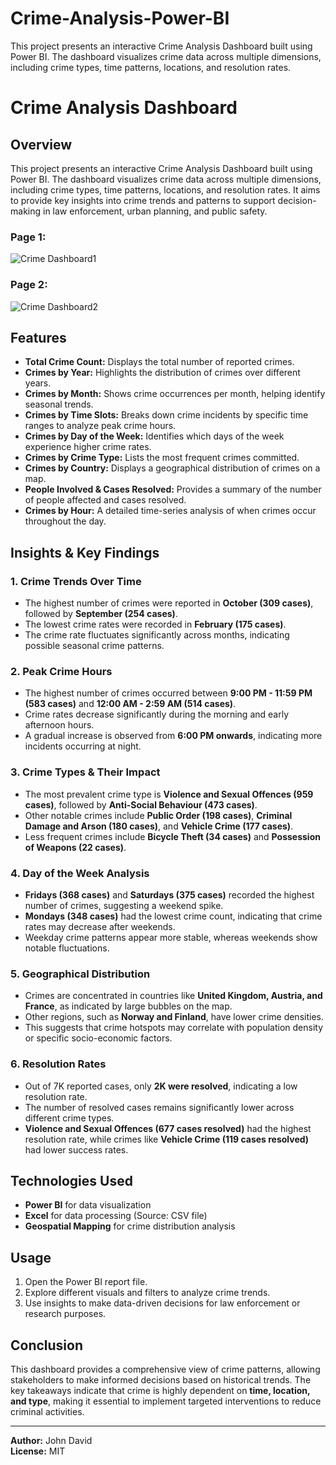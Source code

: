 # Crime-Analysis-Power-BI
This project presents an interactive Crime Analysis Dashboard built using Power BI. The dashboard visualizes crime data across multiple dimensions, including crime types, time patterns, locations, and resolution rates.

# Crime Analysis Dashboard

## Overview
This project presents an interactive Crime Analysis Dashboard built using Power BI. The dashboard visualizes crime data across multiple dimensions, including crime types, time patterns, locations, and resolution rates. It aims to provide key insights into crime trends and patterns to support decision-making in law enforcement, urban planning, and public safety.

### Page 1:

![Crime Dashboard1](https://github.com/user-attachments/assets/8f4c2851-4168-4c66-8a06-547abf2639d3)

### Page 2:

![Crime Dashboard2](https://github.com/user-attachments/assets/0b48d55a-7be8-416f-9f70-538732ecaf49)


## Features
- **Total Crime Count:** Displays the total number of reported crimes.
- **Crimes by Year:** Highlights the distribution of crimes over different years.
- **Crimes by Month:** Shows crime occurrences per month, helping identify seasonal trends.
- **Crimes by Time Slots:** Breaks down crime incidents by specific time ranges to analyze peak crime hours.
- **Crimes by Day of the Week:** Identifies which days of the week experience higher crime rates.
- **Crimes by Crime Type:** Lists the most frequent crimes committed.
- **Crimes by Country:** Displays a geographical distribution of crimes on a map.
- **People Involved & Cases Resolved:** Provides a summary of the number of people affected and cases resolved.
- **Crimes by Hour:** A detailed time-series analysis of when crimes occur throughout the day.

## Insights & Key Findings

### 1. **Crime Trends Over Time**
- The highest number of crimes were reported in **October (309 cases)**, followed by **September (254 cases)**.
- The lowest crime rates were recorded in **February (175 cases)**.
- The crime rate fluctuates significantly across months, indicating possible seasonal crime patterns.

### 2. **Peak Crime Hours**
- The highest number of crimes occurred between **9:00 PM - 11:59 PM (583 cases)** and **12:00 AM - 2:59 AM (514 cases)**.
- Crime rates decrease significantly during the morning and early afternoon hours.
- A gradual increase is observed from **6:00 PM onwards**, indicating more incidents occurring at night.

### 3. **Crime Types & Their Impact**
- The most prevalent crime type is **Violence and Sexual Offences (959 cases)**, followed by **Anti-Social Behaviour (473 cases)**.
- Other notable crimes include **Public Order (198 cases)**, **Criminal Damage and Arson (180 cases)**, and **Vehicle Crime (177 cases)**.
- Less frequent crimes include **Bicycle Theft (34 cases)** and **Possession of Weapons (22 cases)**.

### 4. **Day of the Week Analysis**
- **Fridays (368 cases)** and **Saturdays (375 cases)** recorded the highest number of crimes, suggesting a weekend spike.
- **Mondays (348 cases)** had the lowest crime count, indicating that crime rates may decrease after weekends.
- Weekday crime patterns appear more stable, whereas weekends show notable fluctuations.

### 5. **Geographical Distribution**
- Crimes are concentrated in countries like **United Kingdom, Austria, and France**, as indicated by large bubbles on the map.
- Other regions, such as **Norway and Finland**, have lower crime densities.
- This suggests that crime hotspots may correlate with population density or specific socio-economic factors.

### 6. **Resolution Rates**
- Out of 7K reported cases, only **2K were resolved**, indicating a low resolution rate.
- The number of resolved cases remains significantly lower across different crime types.
- **Violence and Sexual Offences (677 cases resolved)** had the highest resolution rate, while crimes like **Vehicle Crime (119 cases resolved)** had lower success rates.

## Technologies Used
- **Power BI** for data visualization
- **Excel** for data processing (Source: CSV file)
- **Geospatial Mapping** for crime distribution analysis

## Usage
1. Open the Power BI report file.
2. Explore different visuals and filters to analyze crime trends.
3. Use insights to make data-driven decisions for law enforcement or research purposes.

## Conclusion
This dashboard provides a comprehensive view of crime patterns, allowing stakeholders to make informed decisions based on historical trends. The key takeaways indicate that crime is highly dependent on **time, location, and type**, making it essential to implement targeted interventions to reduce criminal activities.

---
**Author:** John David  
**License:** MIT  
